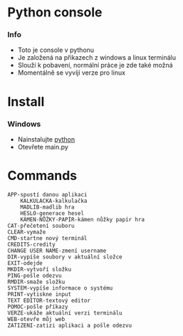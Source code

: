 # **Python console**
### Info
- Toto je console v pythonu
- Je založená na přikazech z windows a linux terminálu
- Slouží k pobavení, normální práce je zde také možná
- Momentálně se vyvíjí verze pro linux

# Install
### Windows
- Nainstalujte [python](https://www.python.org/)
- Otevřete main.py

# Commands
```
APP-spustí danou aplikaci
    KALKULACKA-kalkulačka
    MADLIB-madlib hra
    HESLO-generace hesel
    KÁMEN-NŮŽKY-PAPÍR-kámen nůžky papír hra
CAT-přečetení souboru
CLEAR-vymaže
CMD-startne nový terminál
CREDITS-credity
CHANGE USER NAME-zmení username
DIR-vypíše soubory v aktuální složce
EXIT-odejde
MKDIR-vytvoří složku 
PING-pošle odezvu
RMDIR-smaže složku
SYSTEM-vypíše informace o systému
PRINT-vytiskne input
TEXT EDITOR-textový editor
POMOC-pošle příkazy
VERZE-ukáže aktuální verzi terminálu
WEB-otevře můj web
ZATIZENI-zatizi aplikaci a pošle odezvu 
```
